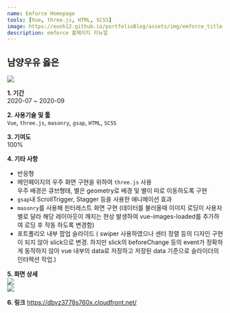 ```yaml
---
name: Emforce Homepage
tools: [Vue, three.js, HTML, SCSS]
image: https://eunh12.github.io/portfolioBlog/assets/img/emforce_title.jpg
description: emforce 홈페이지 리뉴얼
---
```


## 남양우유 옳은
![](https://eunh12.github.io/portfolioBlog/assets/img/emforce_title.jpg)

**1. 기간**   
2020-07 ~ 2020-09   
  
**2. 사용기술 및 툴**   
`Vue`, `three.js`, `masonry`, `gsap`, `HTML`, `SCSS`
  
**3. 기여도**   
100%   
   
**4. 기타 사항**   
- 반응형   
- 메인페이지의 우주 화면 구현을 위하여 `three.js` 사용   
우주 배경은 큐브형태, 별은 geometry로 배경 및 별이 따로 이동하도록 구현   
- `gsap`내 ScrollTrigger, Stagger 등을 사용한 애니메이션 효과   
- `masonry`를 사용해 핀터레스트 화면 구현 (데이터를 불러올때 이미지 로딩이 사용자 별로 달라 해당 레이아웃이 깨지는 현상 발생하여 vue-images-loaded를 추가하여 로딩 후 작동 하도록 변경함)   
- 포트폴리오 내부 팝업 슬라이드 ( swiper 사용하였으나 센터 정렬 등의 디자인 구현이 되지 않아 slick으로 변경. 하지만 slick의 beforeChange 등의 event가 정확하게 동작하지 않아 vue 내부의 data로 저장하고 저장된 data 기준으로 슬라이더의 인터렉션 작업.)   
   

**5. 화면 상세**   
![](https://eunh12.github.io/portfolioBlog/assets/img/emforce_content.jpg)  
![](https://eunh12.github.io/portfolioBlog/assets/img/emforce_content2.jpg)  
   
**6. 링크**
https://dbvz3778s760x.cloudfront.net/
